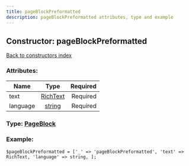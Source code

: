```yaml
---
title: pageBlockPreformatted
description: pageBlockPreformatted attributes, type and example
---
```

## Constructor: pageBlockPreformatted  
[Back to constructors index](index.md)



### Attributes:

| Name     |    Type       | Required |
|----------|:-------------:|---------:|
|text|[RichText](../types/RichText.md) | Required|
|language|[string](../types/string.md) | Required|



### Type: [PageBlock](../types/PageBlock.md)


### Example:

```
$pageBlockPreformatted = ['_' => 'pageBlockPreformatted', 'text' => RichText, 'language' => string, ];
```  

